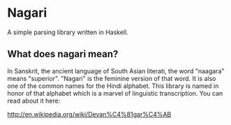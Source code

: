 # Nagari

A simple parsing library written in Haskell.

## What does nagari mean?

In Sanskrit, the ancient language of South Asian literati, the word "naagara"
means "superior".  "Nagari" is the feminine version of that word.  It is also
one of the common names for the Hindi alphabet.  This library is named in honor
of that alphabet which is a marvel of linguistic transcription.  You can read
about it here:

<http://en.wikipedia.org/wiki/Devan%C4%81gar%C4%AB>
